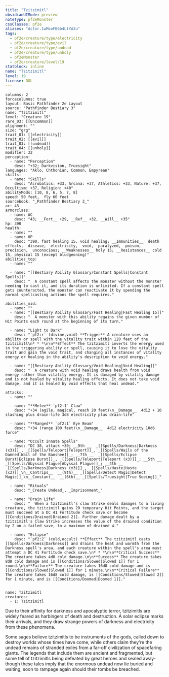 ```yaml
---
title: "Tzitzimitl"
obsidianUIMode: preview
noteType: pf2eMonster
cssClasses: pf2e
aliases: "Actor.1wMooFB6b4LlYA3u" 
tags:
  - pf2e/creature/type/electricity
  - pf2e/creature/type/evil
  - pf2e/creature/type/undead
  - pf2e/creature/type/unholy
  - pf2eMonster
  - pf2e/creature/level/19
statblock: inline
name: "Tzitzimitl"
level: 19
license: OGL
---
```


```statblock
columns: 2
forcecolumns: true
layout: Basic Pathfinder 2e Layout
source: "Pathfinder Bestiary 3"
name: "Tzitzimitl"
level: "Creature 19"
rare_03: [[Uncommon]]
alignment: ""
size: "grg"
trait_01: [[electricity]]
trait_02: [[evil]]
trait_03: [[undead]]
trait_04: [[unholy]]
modifier: 32
perception:
  - name: "Perception"
    desc: "+32; Darkvision, Truesight"
languages: "Aklo, Chthonian, Common, Empyrean"
skills:
  - name: "Skills"
    desc: "Acrobatics: +33, Arcana: +37, Athletics: +33, Nature: +37, Occultism: +37, Religion: +40"
abilityMods: [10, 8, 6, 5, 7, 8]
speed: 50 feet,  fly 60 feet
sourcebook: "_Pathfinder Bestiary 3_"
ac: 43
armorclass:
  - name: AC
    desc: "43; __Fort__ +29, __Ref__ +32, __Will__ +35"
hp: 390
health:
  - name: ""
  - name: HP
    desc: "390, fast healing 15, void healing; __Immunities__  death effects,  disease,  electricity,  void,  paralyzed,  poison,  precision,  unconscious; __Weaknesses__ holy 15; __Resistances__ cold 15, physical 15 (except bludgeoning)"
abilities_top:
  - name: ""

  - name: "[[Bestiary Ability Glossary/Constant Spells|Constant Spells]]"
    desc: "  A constant spell affects the monster without the monster needing to cast it, and its duration is unlimited. If a constant spell gets counteracted, the monster can reactivate it by spending the normal spellcasting actions the spell requires."

abilities_mid:
  - name: ""
  - name: "[[Bestiary Ability Glossary/Fast Healing|Fast Healing 15]]"
    desc: "  A monster with this ability regains the given number of Hit Points each round at the beginning of its turn."

  - name: "Light to Dark"
    desc: "`pf2:r` (divine,void) **Trigger** A creature uses an ability or spell with the vitality trait within 120 feet of the tzitzimitl\n* * *\n\n**Effect** The tzitzimitl inverts the energy used in the triggering ability or spell, causing it to lose the vitality trait and gain the void trait, and changing all instances of vitality energy or healing in the ability's description to void energy."

  - name: "[[Bestiary Ability Glossary/Void Healing|Void Healing]]"
    desc: "  A creature with void healing draws health from void energy rather than vitality energy. It is damaged by vitality damage and is not healed by vitality healing effects. It does not take void damage, and it is healed by void effects that heal undead."

attacks:
  - name: ""

  - name: "**Melee** `pf2:1` Claw"
    desc: "+34 (agile, magical, reach 20 feet)\n__Damage__  4d12 + 10 slashing plus drain-life 3d8 electricity plus drain-life"

  - name: "**Ranged** `pf2:1` Eye Beam"
    desc: "+34 (range 100 feet)\n__Damage__  4d12 electricity 10d6 force"

  - name: "Occult Innate Spells"
    desc: "DC 38, attack +30; __9th __  _[[Spells/Darkness|Darkness (x3)]]_, _[[Spells/Teleport|Teleport]]_, _[[Spells/Wails of the Damned|Wail of the Banshee]]_; __7th __  _[[Spells/Eclipse Burst|Eclipse Burst]]_, _[[Spells/Teleport|Teleport (x3)]]_; __5th __  _[[Spells/Abyssal Plague|Abyssal Plague]]_; __4th __  _[[Spells/Darkness|Darkness (x3)]]_, _[[Spells/Haste|Haste (x3)]]_\n__Cantrips__  __(9th)__ _[[Spells/Detect Magic|Detect Magic]]_\n__Constant__  __(6th)__ _[[Spells/Truesight|True Seeing]]_"

  - name: "Rituals"
    desc: "_Create Undead_, _Imprisonment_"

  - name: "Drain Life"
    desc: "  When a tzitzimitl's claw Strike deals damages to a living creature, the tzitzimitl gains 20 temporary Hit Points, and the target must succeed at a DC 41 Fortitude check save or become [[Conditions/Drained|Drained 2]]. Further damage dealt by a tzitzimitl's Claw Strike increases the value of the drained condition by 2 on a failed save, to a maximum of drained 4."

  - name: "Eclipse"
    desc: "`pf2:2` (cold,occult) **Effect** The tzitzimitl casts [[Spells/Darkness|Darkness]] and drains the heat and warmth from the Darkness spell's area, and each creature within the spell's area must attempt a DC 41 Fortitude check save.\n* * *\n\n**Critical Success** The creature takes 4d8 cold damage.\n\n**Success** The creature takes 8d8 cold damage and is [[Conditions/Slowed|Slowed 1]] for 1 round.\n\n**Failure** The creature takes 16d8 cold damage and is [[Conditions/Slowed|Slowed 1]] for 1 minute.\n\n**Critical Failure** The creature takes 16d8 cold damage, is [[Conditions/Slowed|Slowed 2]] for 1 minute, and is [[Conditions/Doomed|Doomed 1]]."
 
```

```encounter-table
name: Tzitzimitl
creatures:
  - 1: Tzitzimitl
```



Due to their affinity for darkness and apocalyptic terror, tzitzimitls are widely feared as harbingers of death and destruction. A solar eclipse marks their arrivals, and they draw strange powers of darkness and electricity from these phenomena.

Some sages believe tzitzimitls to be instruments of the gods, called down to destroy worlds whose times have come, while others claim they're the undead remains of stranded exiles from a far-off civilization of spacefaring giants. The legends that include them are ancient and fragmented, but some tell of tzitzimitls being defeated by great heroes and sealed away-though these tales imply that the enormous undead now lie buried and waiting, soon to rampage again should their tombs be breached.
